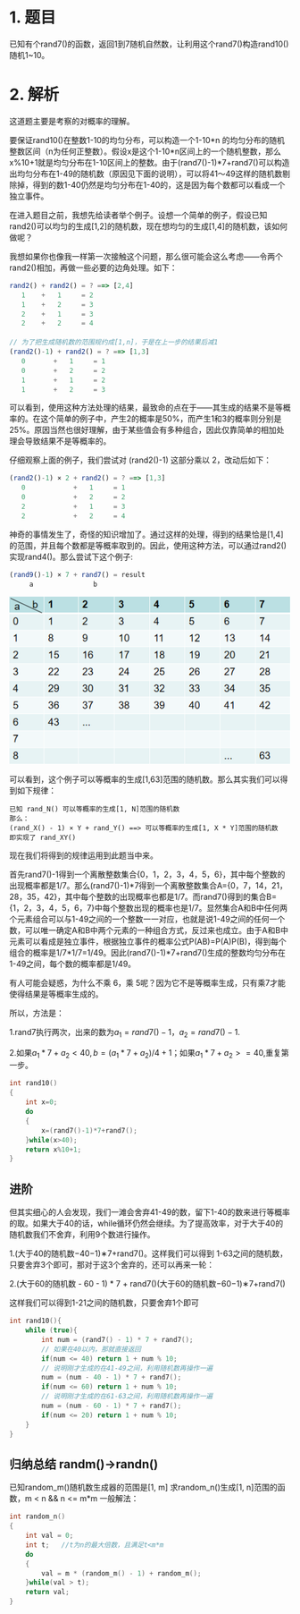 # 1. 题目
已知有个rand7()的函数，返回1到7随机自然数，让利用这个rand7()构造rand10()随机1~10。

# 2. 解析
这道题主要是考察的对概率的理解。

要保证rand10()在整数1-10的均匀分布，可以构造一个1-10\*n 的均匀分布的随机整数区间（n为任何正整数）。假设x是这个1-10\*n区间上的一个随机整数，那么x%10+1就是均匀分布在1-10区间上的整数。由于(rand7()-1)\*7+rand7()可以构造出均匀分布在1-49的随机数（原因见下面的说明），可以将41～49这样的随机数剔除掉，得到的数1-40仍然是均匀分布在1-40的，这是因为每个数都可以看成一个独立事件。

在进入题目之前，我想先给读者举个例子。设想一个简单的例子，假设已知rand2()可以均匀的生成[1,2]的随机数，现在想均匀的生成[1,4]的随机数，该如何做呢？

我想如果你也像我一样第一次接触这个问题，那么很可能会这么考虑——令两个rand2()相加，再做一些必要的边角处理。如下：
```javascript
rand2() + rand2() = ? ==> [2,4]
   1    +   1     = 2
   1    +   2     = 3
   2    +   1     = 3
   2    +   2     = 4

// 为了把生成随机数的范围规约成[1,n]，于是在上一步的结果后减1
(rand2()-1) + rand2() = ? ==> [1,3]
   0       +   1     = 1
   0       +   2     = 2
   1       +   1     = 2
   1       +   2     = 3
```
可以看到，使用这种方法处理的结果，最致命的点在于——其生成的结果不是等概率的。在这个简单的例子中，产生2的概率是50%，而产生1和3的概率则分别是25%。原因当然也很好理解，由于某些值会有多种组合，因此仅靠简单的相加处理会导致结果不是等概率的。

仔细观察上面的例子，我们尝试对 (rand2()-1) 这部分乘以 2，改动后如下：
```javascript
(rand2()-1) × 2 + rand2() = ? ==> [1,3]
   0            +   1     = 1
   0            +   2     = 2
   2            +   1     = 3
   2            +   2     = 4
```
神奇的事情发生了，奇怪的知识增加了。通过这样的处理，得到的结果恰是[1,4]的范围，并且每个数都是等概率取到的。因此，使用这种方法，可以通过rand2()实现rand4()。那么尝试下这个例子:
```javascript
(rand9()-1) × 7 + rand7() = result
     a               b
```

![img](1.png)

可以看到，这个例子可以等概率的生成[1,63]范围的随机数。那么其实我们可以得到如下规律：
```
已知 rand_N() 可以等概率的生成[1, N]范围的随机数
那么：
(rand_X() - 1) × Y + rand_Y() ==> 可以等概率的生成[1, X * Y]范围的随机数
即实现了 rand_XY()
```

现在我们将得到的规律运用到此题当中来。

首先rand7()-1得到一个离散整数集合{0，1，2，3，4，5，6}，其中每个整数的出现概率都是1/7。那么(rand7()-1)\*7得到一个离散整数集合A={0，7，14，21，28，35，42}，其中每个整数的出现概率也都是1/7。而rand7()得到的集合B={1，2，3，4，5，6，7}中每个整数出现的概率也是1/7。显然集合A和B中任何两个元素组合可以与1-49之间的一个整数一一对应，也就是说1-49之间的任何一个数，可以唯一确定A和B中两个元素的一种组合方式，反过来也成立。由于A和B中元素可以看成是独立事件，根据独立事件的概率公式P(AB)=P(A)P(B)，得到每个组合的概率是1/7\*1/7=1/49。因此(rand7()-1)\*7+rand7()生成的整数均匀分布在1-49之间，每个数的概率都是1/49。

有人可能会疑惑，为什么不乘 6，乘 5呢？因为它不是等概率生成，只有乘7才能使得结果是等概率生成的。

所以，方法是：

1.rand7执行两次，出来的数为$a_1=rand7()-1，a_2=rand7()-1$.

2.如果$a_1*7+a_2<40,b=(a_1*7+a_2)/4+1$；如果$a_1*7+a_2>=40$,重复第一步。

```c++
int rand10()
{
    int x=0;
    do
    {
        x=(rand7()-1)*7+rand7();
    }while(x>40);
    return x%10+1;
}
```

## 进阶
但其实细心的人会发现，我们一滩会舍弃41-49的数，留下1-40的数来进行等概率的取。如果大于40的话，while循环仍然会继续。为了提高效率，对于大于40的随机数我们不舍弃，利用9个数进行操作。

1.(大于40的随机数−40−1)∗7+rand7()。这样我们可以得到 1-63之间的随机数，只要舍弃3个即可，那对于这3个舍弃的，还可以再来一轮：

2.(大于60的随机数 - 60 - 1) * 7 + rand7()(大于60的随机数−60−1)∗7+rand7()

这样我们可以得到1-21之间的随机数，只要舍弃1个即可


```c++
int rand10(){
    while (true){
        int num = (rand7() - 1) * 7 + rand7();
        // 如果在40以内，那就直接返回
        if(num <= 40) return 1 + num % 10;
        // 说明刚才生成的在41-49之间，利用随机数再操作一遍
        num = (num - 40 - 1) * 7 + rand7();
        if(num <= 60) return 1 + num % 10;
        // 说明刚才生成的在61-63之间，利用随机数再操作一遍
        num = (num - 60 - 1) * 7 + rand7();
        if(num <= 20) return 1 + num % 10;
    }    
}
```

## 归纳总结 randm()->randn()
已知random_m()随机数生成器的范围是[1, m] 求random_n()生成[1, n]范围的函数，m < n && n <= m*m
一般解法：
```c++
int random_n()
{
    int val = 0;
    int t;   //t为n的最大倍数，且满足t<m*m
    do
    {
        val = m * (random_m() - 1) + random_m();
    }while(val > t);
    return val;
}
```

